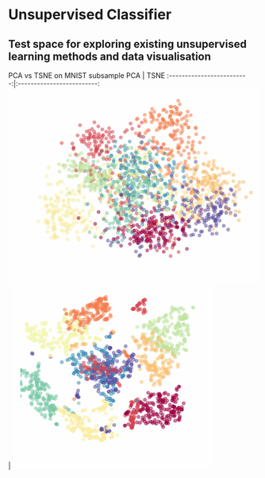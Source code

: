 # Unsupervised Classifier

## Test space for exploring existing unsupervised learning methods and data visualisation

PCA vs TSNE on MNIST subsample
PCA             |  TSNE
:-------------------------:|:-------------------------:
![](pca.gif) | ![](tsne.gif)

